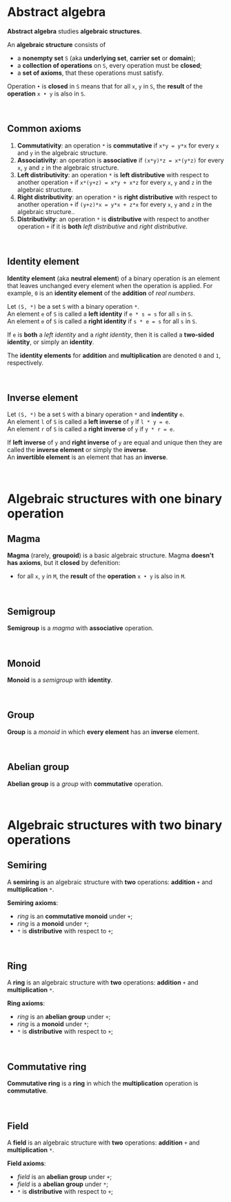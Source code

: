 # Abstract algebra
**Abstract algebra** studies **algebraic structures**.<br>

An **algebraic structure** consists of
- a **nonempty set** `S` (aka **underlying set**, **carrier set** or **domain**);
- a **collection of operations** on `S`, every operation must be **closed**;
- a **set of axioms**, that these operations must satisfy.

Operation `•` is **closed** in `S` means that for all `x`, `y` in `S`, the **result** of the **operation** `x • y` is also in `S`.

<br>

## Common axioms
1. **Commutativity**: an operation `*` is **commutative** if `x*y = y*x` for every `x` and `y` in the algebraic structure.
2. **Associativity**: an operation is **associative** if `(x*y)*z = x*(y*z)` for every `x`, `y` and `z` in the algebraic structure.
3. **Left distributivity**: an operation `*` is **left distributive** with respect to another operation `+` if `x*(y+z) = x*y + x*z` for every `x`, `y` and `z` in the algebraic structure.
4. **Right distributivity**: an operation `*` is **right distributive** with respect to another operation `+` if `(y+z)*x = y*x + z*x` for every `x`, `y` and `z` in the algebraic structure..
5. **Distributivity**: an operation `*` is **distributive** with respect to another operation `+` if it is **both** *left distributive* and *right distributive*.

<br>

## Identity element
**Identity element** (aka **neutral element**) of a binary operation is an element that leaves unchanged every element when the operation is applied. For example, `0` is an **identity element** of the **addition** of *real numbers*.

Let `(S, *)` be a set `S` with a binary operation `*`.<br>
An element `e` of `S` is called a **left identity** if `e * s = s` for all `s` in `S`.<br>
An element `e` of `S` is called a **right identity** if `s * e = s` for all `s` in `S`.<br>

If `e` is **both** a *left identity* and a *right identity*, then it is called a **two-sided identity**, or simply an **identity**.<br>

The **identity elements** for **addition** and **multiplication** are denoted `0` and `1`, respectively.

<br>

## Inverse element
Let `(S, *)` be a set `S` with a binary operation `*` and **indentity** `e`.<br>
An element `l` of `S` is called a **left inverse** of `y` if `l * y = e`.<br>
An element `r` of `S` is called a **right inverse** of `y` if `y * r = e`.<br>

If **left inverse** of `y` and **right inverse** of `y` are equal and unique then they are called the **inverse element** or simply the **inverse**.<br>
An **invertible element** is an element that has an **inverse**.<br>

<br>

# Algebraic structures with one binary operation
## Magma
**Magma** (rarely, **groupoid**) is a basic algebraic structure. Magma **doesn't has axioms**, but it **closed** by defenition:
- for all `x`, `y` in `M`, the **result** of the **operation** `x • y` is also in `M`.

<br>

## Semigroup
**Semigroup** is a *magma* with **associative** operation.

<br>

## Monoid
**Monoid** is a *semigroup* with **identity**.

<br>

## Group
**Group** is a *monoid* in which **every element** has an **inverse** element.

<br>

## Abelian group
**Abelian group** is a *group* with **commutative** operation.

<br>

# Algebraic structures with two binary operations
## Semiring
A **semiring** is an algebraic structure with **two** operations: **addition** `+` and **multiplication** `*`.<br>

**Semiring axioms**:
- *ring* is an **commutative monoid** under `+`;
- *ring* is a **monoid** under `*`;
- `*` is **distributive** with respect to `+`;

<br>

## Ring
A **ring** is an algebraic structure with **two** operations: **addition** `+` and **multiplication** `*`.<br>

**Ring axioms**:
- *ring* is an **abelian group** under `+`;
- *ring* is a **monoid** under `*`;
- `*` is **distributive** with respect to `+`;

<br>

## Commutative ring
**Commutative ring** is a **ring** in which the **multiplication** operation is **commutative**.

<br>

## Field
A **field** is an algebraic structure with **two** operations: **addition** `+` and **multiplication** `*`.<br>

**Field axioms**:
- *field* is an **abelian group** under `+`;
- *field* is a **abelian group** under `*`;
- `*` is **distributive** with respect to `+`;
